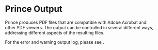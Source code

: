 Prince Output
=============

Prince produces PDF files that are compatible with Adobe Acrobat and other PDF viewers. The output can be controlled in several different ways, addressing different aspects of the resulting files.

For the error and warning output log, please see .
